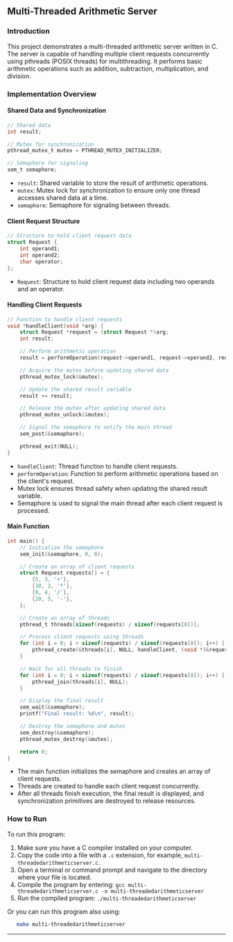 ## Multi-Threaded Arithmetic Server

### Introduction

This project demonstrates a multi-threaded arithmetic server written in C. The server is capable of handling multiple client requests concurrently using pthreads (POSIX threads) for multithreading. It performs basic arithmetic operations such as addition, subtraction, multiplication, and division.

### Implementation Overview

#### Shared Data and Synchronization

```c
// Shared data
int result;

// Mutex for synchronization
pthread_mutex_t mutex = PTHREAD_MUTEX_INITIALIZER;

// Semaphore for signaling
sem_t semaphore;
```

- `result`: Shared variable to store the result of arithmetic operations.
- `mutex`: Mutex lock for synchronization to ensure only one thread accesses shared data at a time.
- `semaphore`: Semaphore for signaling between threads.

#### Client Request Structure

```c
// Structure to hold client request data
struct Request {
    int operand1;
    int operand2;
    char operator;
};
```

- `Request`: Structure to hold client request data including two operands and an operator.

#### Handling Client Requests

```c
// Function to handle client requests
void *handleClient(void *arg) {
    struct Request *request = (struct Request *)arg;
    int result;

    // Perform arithmetic operation
    result = performOperation(request->operand1, request->operand2, request->operator);

    // Acquire the mutex before updating shared data
    pthread_mutex_lock(&mutex);

    // Update the shared result variable
    result += result;

    // Release the mutex after updating shared data
    pthread_mutex_unlock(&mutex);

    // Signal the semaphore to notify the main thread
    sem_post(&semaphore);

    pthread_exit(NULL);
}
```

- `handleClient`: Thread function to handle client requests.
- `performOperation`: Function to perform arithmetic operations based on the client's request.
- Mutex lock ensures thread safety when updating the shared result variable.
- Semaphore is used to signal the main thread after each client request is processed.

#### Main Function

```c
int main() {
    // Initialize the semaphore
    sem_init(&semaphore, 0, 0);

    // Create an array of client requests
    struct Request requests[] = {
        {5, 3, '+'},
        {10, 2, '*'},
        {8, 4, '/'},
        {20, 5, '-'},
    };

    // Create an array of threads
    pthread_t threads[sizeof(requests) / sizeof(requests[0])];

    // Process client requests using threads
    for (int i = 0; i < sizeof(requests) / sizeof(requests[0]); i++) {
        pthread_create(&threads[i], NULL, handleClient, (void *)&requests[i]);
    }

    // Wait for all threads to finish
    for (int i = 0; i < sizeof(requests) / sizeof(requests[0]); i++) {
        pthread_join(threads[i], NULL);
    }

    // Display the final result
    sem_wait(&semaphore);
    printf("Final result: %d\n", result);

    // Destroy the semaphore and mutex
    sem_destroy(&semaphore);
    pthread_mutex_destroy(&mutex);

    return 0;
}
```

- The main function initializes the semaphore and creates an array of client requests.
- Threads are created to handle each client request concurrently.
- After all threads finish execution, the final result is displayed, and synchronization primitives are destroyed to release resources.

### How to Run

To run this program:

1. Make sure you have a C compiler installed on your computer.
2. Copy the code into a file with a `.c` extension, for example, `multi-threadedarithmeticserver.c`.
3. Open a terminal or command prompt and navigate to the directory where your file is located.
4. Compile the program by entering: `gcc multi-threadedarithmeticserver.c -o multi-threadedarithmeticserver`
5. Run the compiled program: `./multi-threadedarithmeticserver`

Or you can run this program also using:

```bash
   make multi-threadedarithmeticserver
```

---
